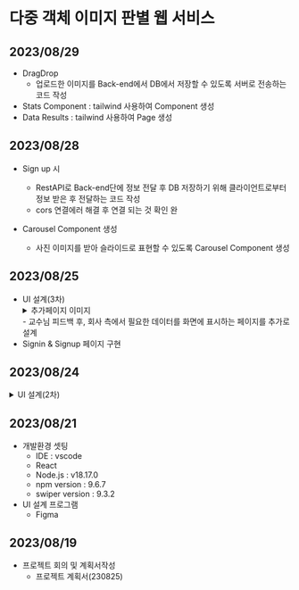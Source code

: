 # 다중 객체 이미지 판별 웹 서비스

## 2023/08/29
- DragDrop
    - 업로드한 이미지를 Back-end에서 DB에서 저장할 수 있도록 서버로 전송하는 코드 작성
- Stats Component : tailwind 사용하여 Component 생성
- Data Results : tailwind 사용하여 Page 생성

## 2023/08/28
- Sign up 시
    - RestAPI로 Back-end단에 정보 전달 후 DB 저장하기 위해 클라이언트로부터 정보 받은 후 전달하는 코드 작성
    - cors 연결에러 해결 후 연결 되는 것 확인 완

- Carousel Component 생성
    - 사진 이미지를 받아 슬라이드로 표현할 수 있도록 Carousel Component 생성

## 2023/08/25
- UI 설계(3차)
    <details>
    <summary>추가페이지 이미지</summary>
    <img src='https://github.com/honeydanji/Team_Project/assets/129818936/276adf8c-1114-4e2e-9f4d-7854afe6214c'/>
    </details>
    - 교수님 피드백 후, 회사 측에서 필요한 데이터를 화면에 표시하는 페이지를 추가로 설계
- Signin & Signup 페이지 구현

## 2023/08/24
<details>
    <summary> UI 설계(2차) </summary>
    <img src='https://github.com/honeydanji/Team_Project/assets/129818881/fe846c34-77f5-4dde-8ad6-0ced7d3701f3'/>
</details>

## 2023/08/21
- 개발환경 셋팅
    - IDE : vscode
    - React
    - Node.js : v18.17.0
    - npm version : 9.6.7
    - swiper version : 9.3.2 
- UI 설계 프로그램
    - Figma

## 2023/08/19
- 프로젝트 회의 및 계획서작성
    - 프로젝트 계획서(230825)
